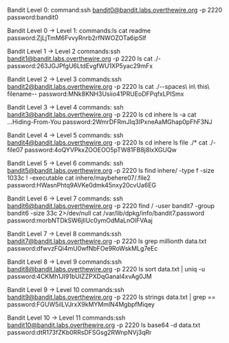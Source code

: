 Bandit Level 0:
command:ssh bandit0@bandit.labs.overthewire.org -p 2220
password:bandit0

Bandit Level 0 → Level 1:
commands:ls 
         cat readme
password:ZjLjTmM6FvvyRnrb2rfNWOZOTa6ip5If

Bandit Level 1 → Level 2
commands:ssh bandit1@bandit.labs.overthewire.org -p 2220
         ls
         cat ./-
password:263JGJPfgU6LtdEvgfWU1XP5yac29mFx

Bandit Level 2 → Level 3
commands:ssh bandit2@bandit.labs.overthewire.org -p 2220
         ls
         cat ./--spaces\ in\ this\ filename--
password:MNk8KNH3Usiio41PRUEoDFPqfxLPlSmx

Bandit Level 3 → Level 4
commands: ssh bandit3@bandit.labs.overthewire.org -p 2220
          ls
          cd inhere
          ls -a
          cat ...Hiding-From-You
password:2WmrDFRmJIq3IPxneAaMGhap0pFhF3NJ

Bandit Level 4 → Level 5
commands: ssh bandit4@bandit.labs.overthewire.org -p 2220
          ls
          cd inhere
          ls
          file ./*
          cat ./-file07
password:4oQYVPkxZOOEOO5pTW81FB8j8lxXGUQw

Bandit Level 5 → Level 6
commands:  ssh bandit5@bandit.labs.overthewire.org -p 2220
           ls
           find inhere/ -type f -size 1033c ! -executable
           cat inhere/maybehere07/.file2
password:HWasnPhtq9AVKe0dmk45nxy20cvUa6EG

Bandit Level 6 → Level 7
commands: ssh bandit6@bandit.labs.overthewire.org -p 2220
          find / -user bandit7 -group bandit6 -size 33c 2>/dev/null
          cat /var/lib/dpkg/info/bandit7.password
password:morbNTDkSW6jIlUc0ymOdMaLnOlFVAaj

Bandit Level 7 → Level 8
commands:ssh bandit7@bandit.labs.overthewire.org -p 2220
         ls
         grep millionth data.txt
password:dfwvzFQi4mU0wfNbFOe9RoWskMLg7eEc

Bandit Level 8 → Level 9
commands:ssh bandit8@bandit.labs.overthewire.org -p 2220
         ls
         sort data.txt | uniq -u
password:4CKMh1JI91bUIZZPXDqGanal4xvAg0JM

Bandit Level 9 → Level 10
commands:ssh bandit9@bandit.labs.overthewire.org -p 2220
         ls
         strings data.txt | grep ==
password:FGUW5ilLVJrxX9kMYMmlN4MgbpfMiqey

Bandit Level 10 → Level 11
commands:ssh bandit10@bandit.labs.overthewire.org -p 2220
         ls
         base64 -d data.txt
password:dtR173fZKb0RRsDFSGsg2RWnpNVj3qRr
          



 
    
